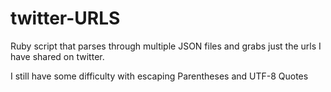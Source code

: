 twitter-URLS
============

Ruby script that parses through multiple JSON files and grabs just the urls I have shared on twitter. 

I still have some difficulty with escaping Parentheses and UTF-8 Quotes